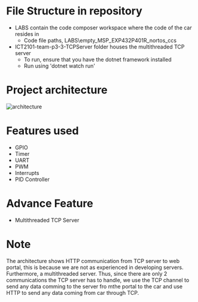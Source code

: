 # File Structure in repository
+ LABS contain the code composer workspace where the code of the car resides in
    - Code file paths, LABS\empty_MSP_EXP432P401R_nortos_ccs
+ ICT2101-team-p3-3-TCPServer folder houses the multithreaded TCP server
    - To run, ensure that you have the dotnet framework installed
    - Run using 'dotnet watch run'

# Project architecture
![architecture](https://res.cloudinary.com/dc6eqgbc0/image/upload/v1638492773/Architecture_Diagram_wsdfcc.png)

# Features used
+ GPIO
+ Timer
+ UART
+ PWM
+ Interrupts
+ PID Controller

# Advance Feature
+ Multithreaded TCP Server

# Note
The architecture shows HTTP communication from TCP server to web portal, this is because we are not as experienced in developing servers. Furthermore, a multithreaded server. Thus, since there are only 2 communications the TCP server has to handle, we use the TCP channel to send any data comming to the server fro mthe portal to the car and use HTTP to send any data coming from car through TCP.

